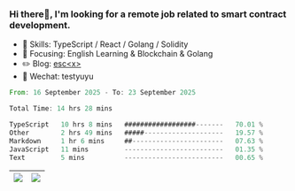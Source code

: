 ### Hi there👋, I'm looking for a remote job related to smart contract development.


- 🔨 Skills: TypeScript / React / Golang / Solidity
- 🎯 Focusing: English Learning & Blockchain & Golang
- ✏️ Blog: [esc\<x\>](https://escx.github.io)
- 💬 Wechat: testyuyu


<!--START_SECTION:waka-->

```rust
From: 16 September 2025 - To: 23 September 2025

Total Time: 14 hrs 28 mins

TypeScript   10 hrs 8 mins   ##################-------   70.01 %
Other        2 hrs 49 mins   #####--------------------   19.57 %
Markdown     1 hr 6 mins     ##-----------------------   07.63 %
JavaScript   11 mins         -------------------------   01.35 %
Text         5 mins          -------------------------   00.65 %
```

<!--END_SECTION:waka-->


| <img align="center" src="https://github-readme-stats.vercel.app/api/?username=escX&show_icons=true&theme=buefy&hide_border=true&card_width=500" /> | <img align="center" src="https://github-readme-stats.vercel.app/api/top-langs/?username=escX&layout=compact&theme=buefy&hide_border=true&card_width=500" /> |
| ------------- | ------------- |
